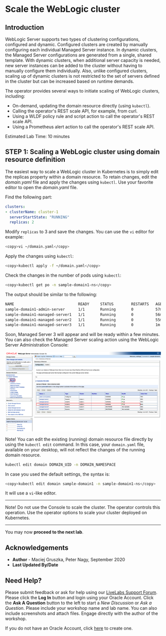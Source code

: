 # Scale the WebLogic cluster

## Introduction

WebLogic Server supports two types of clustering configurations, configured and dynamic. Configured clusters are created by manually configuring each individual Managed Server instance. In dynamic clusters, the Managed Server configurations are generated from a single, shared template.  With dynamic clusters, when additional server capacity is needed, new server instances can be added to the cluster without having to manually configure them individually. Also, unlike configured clusters, scaling up of dynamic clusters is not restricted to the set of servers defined in the cluster but can be increased based on runtime demands.

The operator provides several ways to initiate scaling of WebLogic clusters, including:

- On-demand, updating the domain resource directly (using `kubectl`).
- Calling the operator's REST scale API, for example, from curl.
- Using a WLDF policy rule and script action to call the operator's REST scale API.
- Using a Prometheus alert action to call the operator's REST scale API.

Estimated Lab Time: 10 minutes

## **STEP 1**: Scaling a WebLogic cluster using domain resource definition

The easiest way to scale a WebLogic cluster in Kubernetes is to simply edit the replicas property within a domain resource.  To retain changes, edit the *domain.yaml* file and apply the changes using `kubectl`. Use your favorite editor to open the *domain.yaml* file.

Find the following part:
```yaml
clusters:
- clusterName: cluster-1
  serverStartState: "RUNNING"
  replicas: 2
```
Modify `replicas` to 3 and save the changes. You can use the `vi` editor for example:
```bash
<copy>vi ~/domain.yaml</copy>
```
Apply the changes using `kubectl`:
```bash
<copy>kubectl apply -f ~/domain.yaml</copy>
```
Check the changes in the number of pods using `kubectl`:
```bash
<copy>kubectl get po -n sample-domain1-ns</copy>
```
The output should be similar to the following:
```bash
NAME                             READY     STATUS        RESTARTS   AGE
sample-domain1-admin-server      1/1       Running       0          57m
sample-domain1-managed-server1   1/1       Running       0          56m
sample-domain1-managed-server2   1/1       Running       0          55m
sample-domain1-managed-server3   1/1       Running       0          1m
```
Soon, Managed Server 3 will appear and will be ready within a few minutes. You can also check the Managed Server scaling action using the WebLogic Server Administration Console:

![alt text](images/010.check.on.console.png)

Note! You can edit the existing (running) domain resource file directly by using the `kubectl edit` command. In this case, your `domain.yaml` file, available on your desktop, will not reflect the changes of the running domain resource.

```bash
kubectl edit domain DOMAIN_UID -n DOMAIN_NAMESPACE
```
In case you used the default settings, the syntax is:

```bash
<copy>kubectl edit domain sample-domain1 -n sample-domain1-ns</copy>
```
It will use a `vi`-like editor.

---
Note! Do not use the Console to scale the cluster. The operator controls this operation. Use the operator options to scale your cluster deployed on Kubernetes.

---

You may now **proceed to the next lab**.

## Acknowledgements
* **Author** - Maciej Gruszka, Peter Nagy, September 2020
* **Last Updated By/Date**

## Need Help?
Please submit feedback or ask for help using our [LiveLabs Support Forum](https://community.oracle.com/tech/developers/categories/livelabsdiscussions). Please click the **Log In** button and login using your Oracle Account. Click the **Ask A Question** button to the left to start a *New Discussion* or *Ask a Question*.  Please include your workshop name and lab name.  You can also include screenshots and attach files.  Engage directly with the author of the workshop.

If you do not have an Oracle Account, click [here](https://profile.oracle.com/myprofile/account/create-account.jspx) to create one.
